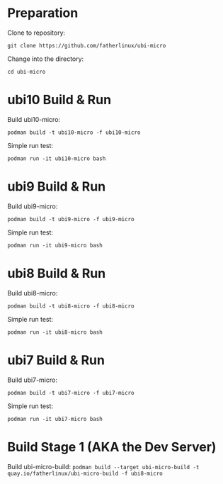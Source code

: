 # Preparation
Clone to repository:

`git clone https://github.com/fatherlinux/ubi-micro`

Change into the directory:

`cd ubi-micro`

# ubi10 Build & Run
Build ubi10-micro:

`podman build -t ubi10-micro -f ubi10-micro`

Simple run test:

`podman run -it ubi10-micro bash`


# ubi9 Build & Run
Build ubi9-micro:

`podman build -t ubi9-micro -f ubi9-micro`

Simple run test:

`podman run -it ubi9-micro bash`


# ubi8 Build & Run
Build ubi8-micro:

`podman build -t ubi8-micro -f ubi8-micro`

Simple run test:

`podman run -it ubi8-micro bash`

# ubi7 Build & Run
Build ubi7-micro:

`podman build -t ubi7-micro -f ubi7-micro`

Simple run test:

`podman run -it ubi7-micro bash`

# Build Stage 1 (AKA the Dev Server)

Build ubi-micro-build:
`podman build --target ubi-micro-build -t quay.io/fatherlinux/ubi-micro-build -f ubi8-micro`
